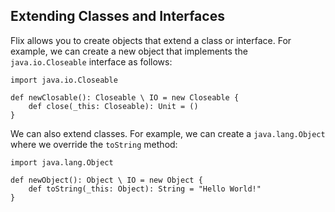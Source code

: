 ## Extending Classes and Interfaces

Flix allows you to create objects that extend a class or interface.
For example, we can create a new object that implements the
`java.io.Closeable` interface as follows:

```flix
import java.io.Closeable

def newClosable(): Closeable \ IO = new Closeable {
    def close(_this: Closeable): Unit = ()
}
```

We can also extend classes. For example, we can create a
`java.lang.Object` where we override the `toString` method:

```flix
import java.lang.Object

def newObject(): Object \ IO = new Object {
    def toString(_this: Object): String = "Hello World!"
}
```
